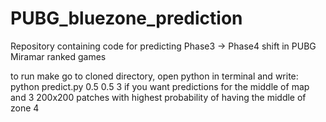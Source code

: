# PUBG_bluezone_prediction
Repository containing code for predicting Phase3 -> Phase4 shift in PUBG Miramar ranked games


to run make go to cloned directory, open python in terminal and write: python predict.py 0.5 0.5 3 if you want predictions for the middle of map and 3 200x200 patches with highest probability of having the middle of zone 4
